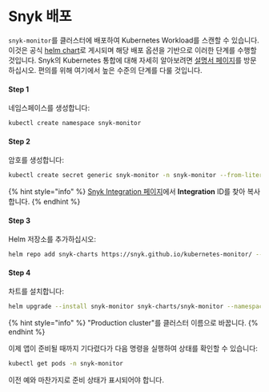 # Snyk 배포

`snyk-monitor`를 클러스터에 배포하여 Kubernetes Workload를 스캔할 수 있습니다. 이것은 공식 [helm chart](https://artifacthub.io/packages/helm/snyk/snyk-monitor)로 게시되며 해당 배포 옵션을 기반으로 이러한 단계를 수행할 것입니다. Snyk의 Kubernetes 통합에 대해 자세히 알아보려면 [설명서 페이지](https://docs.snyk.io/products/snyk-container/image-scanning-library/kubernetes-workload-and-image-scanning/kubernetes-integration-overview)를 방문하십시오. 편의를 위해 여기에서 높은 수준의 단계를 다룰 것입니다.

#### Step 1

네임스페이스를 생성합니다:

```bash
kubectl create namespace snyk-monitor
```

#### Step 2

암호를 생성합니다:

```bash
kubectl create secret generic snyk-monitor -n snyk-monitor --from-literal=dockercfg.json={} --from-literal=integrationId=abcd1234-abcd-1234-abcd-1234abcd1234
```

{% hint style="info" %}
[Snyk Integration 페이지](https://app.snyk.io/org/YOUR-ORGANIZATION-NAME/manage/integrations/kubernetes)에서 **Integration** ID를 찾아 복사합니다.
{% endhint %}

#### Step 3

Helm 저장소를 추가하십시오:

```bash
helm repo add snyk-charts https://snyk.github.io/kubernetes-monitor/ --force-update
```

#### Step 4

차트를 설치합니다:

```bash
helm upgrade --install snyk-monitor snyk-charts/snyk-monitor --namespace snyk-monitor --set clusterName="Production cluster"
```

{% hint style="info" %}
"Production cluster"를 클러스터 이름으로 바꿉니다.
{% endhint %}

이제 앱이 준비될 때까지 기다렸다가 다음 명령을 실행하여 상태를 확인할 수 있습니다:

```bash
kubectl get pods -n snyk-monitor
```

이전 예와 마찬가지로 준비 상태가 표시되어야 합니다.
